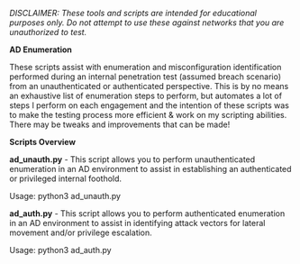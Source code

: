 _DISCLAIMER: These tools and scripts are intended for educational purposes only. Do not attempt to use these against networks that you are unauthorized to test._

**AD Enumeration**

These scripts assist with enumeration and misconfiguration identification performed during an internal penetration test (assumed breach scenario) from an unauthenticated or authenticated perspective. 
This is by no means an exhaustive list of enumeration steps to perform, but automates a lot of steps I perform on each engagement and the intention of these scripts was to make the testing process more efficient & work on my scripting abilities. 
There may be tweaks and improvements that can be made!

**Scripts Overview**

**ad_unauth.py** - This script allows you to perform unauthenticated enumeration in an AD environment to assist in establishing an authenticated or privileged internal foothold.

Usage: python3 ad_unauth.py

**ad_auth.py** - This script allows you to perform authenticated enumeration in an AD environment to assist in identifying attack vectors for lateral movement and/or privilege escalation.

Usage: python3 ad_auth.py
